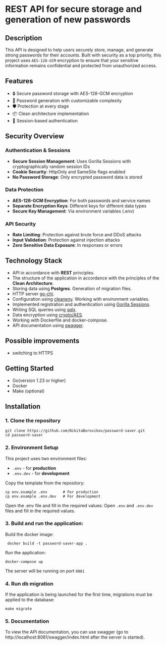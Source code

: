 # REST API for secure storage and generation of new passwords
## Description
This API is designed to help users securely store, manage, and generate strong passwords for their accounts. Built with security as a top priority, this project uses ```AES-128-GCM``` encryption to ensure that your sensitive information remains confidential and protected from unauthorized access. 

## Features
- 🔒 Secure password storage with AES-128-GCM encryption
- 🔑 Password generation with customizable complexity
- 🛡️ Protection at every stage
- 📦 Clean architecture implementation
- 🔄 Session-based authentication

## Security Overview

### Authentication & Sessions
- **Secure Session Management**: Uses Gorilla Sessions with cryptographically random session IDs
- **Cookie Security**: HttpOnly and SameSite flags enabled
- **No Password Storage**: Only encrypted password data is stored

### Data Protection
- **AES-128-GCM Encryption**: For both passwords and service names
- **Separate Encryption Keys**: Different keys for different data types
- **Secure Key Management**: Via environment variables (.env)

### API Security
- **Rate Limiting**: Protection against brute force and DDoS attacks
- **Input Validation**: Protection against injection attacks
- **Zero Sensitive Data Exposure**: In responses or errors

## Technology Stack
  - API in accordance with <b>REST</b> principles.
  - The structure of the application in accordance with the principles of the <b>Clean Architecture</b>.
  - Storing data using <b>Postgres</b>. Generation of migration files.
  - HTTP server <a href = https://github.com/go-chi/chi>go-chi</a>.
  - Configuration using <a href = https://github.com/ilyakaznacheev/cleanenv>cleanenv</a>. Working with environment variables.
  - Implemented registration and authentication using <a href = https://github.com/gorilla/sessions>Gorilla Sessions</a>.
  - Writing SQL queries using <a href = https://github.com/jmoiron/sqlx>sqlx</a>.
  - Data encryption using <a href = https://github.com/alpertayfun/crypto-aes>crypto/AES</a>.
  - Working with Dockerfile and docker-compose.
  - API documentation using <a href = https://github.com/go-swagger/go-swagger>swagger</a>.

## Possible improvements
  - switching to HTTPS

## Getting Started
- Go(version 1.23 or higher)
- Docker
- Make (optional)

## Installation
### 1. Clone the repository
```
git clone https://github.com/NikitaBorovikov/password-saver.git
cd password-saver
```
### 2. Environment Setup
This project uses two environment files:
- ```.env``` - for <b>production</b>
- ```.env.dev``` - for <b>development</b>

Copy the template from the repository:
```
cp env.example .env       # For production
cp env.example .env.dev   # For development
```
Open the .env file and fill in the required values:
Open ```.env``` and ```.env.dev``` files and fill in the required values.

### 3. Build and run the application:
Build the docker image:
```
 docker build -t password-saver-app .  
```
Run the application:
```
docker-compose up
```
The server will be running on port ```8081```

### 4. Run db migration
If the application is being launched for the first time, migrations must be applied to the database:
```
make migrate
```

### 5. Documentation 
To view the API documentation, you can use swagger (go to http://localhost:8081/swagger/index.html after the server is started).